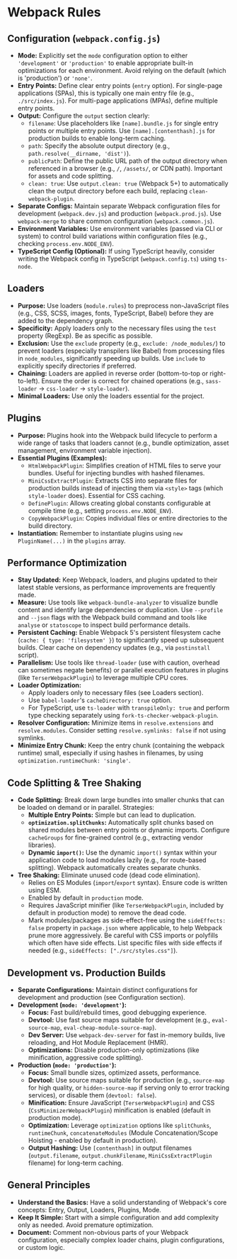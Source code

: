 # Webpack Rules

## Configuration (`webpack.config.js`)

* **Mode:** Explicitly set the `mode` configuration option to either `'development'` or `'production'` to enable appropriate built-in optimizations for each environment. Avoid relying on the default (which is 'production') or `'none'`.
* **Entry Points:** Define clear entry points (`entry` option). For single-page applications (SPAs), this is typically one main entry file (e.g., `./src/index.js`). For multi-page applications (MPAs), define multiple entry points.
* **Output:** Configure the `output` section clearly:
    * `filename`: Use placeholders like `[name].bundle.js` for single entry points or multiple entry points. Use `[name].[contenthash].js` for production builds to enable long-term caching.
    * `path`: Specify the absolute output directory (e.g., `path.resolve(__dirname, 'dist')`).
    * `publicPath`: Define the public URL path of the output directory when referenced in a browser (e.g., `/`, `/assets/`, or CDN path). Important for assets and code splitting.
    * `clean: true`: Use `output.clean: true` (Webpack 5+) to automatically clean the output directory before each build, replacing `clean-webpack-plugin`.
* **Separate Configs:** Maintain separate Webpack configuration files for development (`webpack.dev.js`) and production (`webpack.prod.js`). Use `webpack-merge` to share common configuration (`webpack.common.js`).
* **Environment Variables:** Use environment variables (passed via CLI or system) to control build variations within configuration files (e.g., checking `process.env.NODE_ENV`).
* **TypeScript Config (Optional):** If using TypeScript heavily, consider writing the Webpack config in TypeScript (`webpack.config.ts`) using `ts-node`.

## Loaders

* **Purpose:** Use loaders (`module.rules`) to preprocess non-JavaScript files (e.g., CSS, SCSS, images, fonts, TypeScript, Babel) before they are added to the dependency graph.
* **Specificity:** Apply loaders only to the necessary files using the `test` property (RegExp). Be as specific as possible.
* **Exclusion:** Use the `exclude` property (e.g., `exclude: /node_modules/`) to prevent loaders (especially transpilers like Babel) from processing files in `node_modules`, significantly speeding up builds. Use `include` to explicitly specify directories if preferred.
* **Chaining:** Loaders are applied in reverse order (bottom-to-top or right-to-left). Ensure the order is correct for chained operations (e.g., `sass-loader` -> `css-loader` -> `style-loader`).
* **Minimal Loaders:** Use only the loaders essential for the project.

## Plugins

* **Purpose:** Plugins hook into the Webpack build lifecycle to perform a wide range of tasks that loaders cannot (e.g., bundle optimization, asset management, environment variable injection).
* **Essential Plugins (Examples):**
    * `HtmlWebpackPlugin`: Simplifies creation of HTML files to serve your bundles. Useful for injecting bundles with hashed filenames.
    * `MiniCssExtractPlugin`: Extracts CSS into separate files for production builds instead of injecting them via `<style>` tags (which `style-loader` does). Essential for CSS caching.
    * `DefinePlugin`: Allows creating global constants configurable at compile time (e.g., setting `process.env.NODE_ENV`).
    * `CopyWebpackPlugin`: Copies individual files or entire directories to the build directory.
* **Instantiation:** Remember to instantiate plugins using `new PluginName(...)` in the `plugins` array.

## Performance Optimization

* **Stay Updated:** Keep Webpack, loaders, and plugins updated to their latest stable versions, as performance improvements are frequently made.
* **Measure:** Use tools like `webpack-bundle-analyzer` to visualize bundle content and identify large dependencies or duplication. Use `--profile` and `--json` flags with the Webpack build command and tools like `analyse` or `statoscope` to inspect build performance details.
* **Persistent Caching:** Enable Webpack 5's persistent filesystem cache (`cache: { type: 'filesystem' }`) to significantly speed up subsequent builds. Clear cache on dependency updates (e.g., via `postinstall` script).
* **Parallelism:** Use tools like `thread-loader` (use with caution, overhead can sometimes negate benefits) or parallel execution features in plugins (like `TerserWebpackPlugin`) to leverage multiple CPU cores.
* **Loader Optimization:**
    * Apply loaders only to necessary files (see Loaders section).
    * Use `babel-loader`'s `cacheDirectory: true` option.
    * For TypeScript, use `ts-loader` with `transpileOnly: true` and perform type checking separately using `fork-ts-checker-webpack-plugin`.
* **Resolver Configuration:** Minimize items in `resolve.extensions` and `resolve.modules`. Consider setting `resolve.symlinks: false` if not using symlinks.
* **Minimize Entry Chunk:** Keep the entry chunk (containing the webpack runtime) small, especially if using hashes in filenames, by using `optimization.runtimeChunk: 'single'`.

## Code Splitting & Tree Shaking

* **Code Splitting:** Break down large bundles into smaller chunks that can be loaded on demand or in parallel. Strategies:
    * **Multiple Entry Points:** Simple but can lead to duplication.
    * **`optimization.splitChunks`:** Automatically split chunks based on shared modules between entry points or dynamic imports. Configure `cacheGroups` for fine-grained control (e.g., extracting vendor libraries).
    * **Dynamic `import()`:** Use the dynamic `import()` syntax within your application code to load modules lazily (e.g., for route-based splitting). Webpack automatically creates separate chunks.
* **Tree Shaking:** Eliminate unused code (dead code elimination).
    * Relies on ES Modules (`import`/`export` syntax). Ensure code is written using ESM.
    * Enabled by default in `production` mode.
    * Requires JavaScript minifier (like `TerserWebpackPlugin`, included by default in production mode) to remove the dead code.
    * Mark modules/packages as side-effect-free using the `sideEffects: false` property in `package.json` where applicable, to help Webpack prune more aggressively. Be careful with CSS imports or polyfills which often have side effects. List specific files with side effects if needed (e.g., `sideEffects: ["./src/styles.css"]`).

## Development vs. Production Builds

* **Separate Configurations:** Maintain distinct configurations for development and production (see Configuration section).
* **Development (`mode: 'development'`):**
    * **Focus:** Fast build/rebuild times, good debugging experience.
    * **Devtool:** Use fast source maps suitable for development (e.g., `eval-source-map`, `eval-cheap-module-source-map`).
    * **Dev Server:** Use `webpack-dev-server` for fast in-memory builds, live reloading, and Hot Module Replacement (HMR).
    * **Optimizations:** Disable production-only optimizations (like minification, aggressive code splitting).
* **Production (`mode: 'production'`):**
    * **Focus:** Small bundle sizes, optimized assets, performance.
    * **Devtool:** Use source maps suitable for production (e.g., `source-map` for high quality, or `hidden-source-map` if serving only to error tracking services), or disable them (`devtool: false`).
    * **Minification:** Ensure JavaScript (`TerserWebpackPlugin`) and CSS (`CssMinimizerWebpackPlugin`) minification is enabled (default in production mode).
    * **Optimization:** Leverage `optimization` options like `splitChunks`, `runtimeChunk`, `concatenateModules` (Module Concatenation/Scope Hoisting - enabled by default in production).
    * **Output Hashing:** Use `[contenthash]` in output filenames (`output.filename`, `output.chunkFilename`, `MiniCssExtractPlugin` filename) for long-term caching.

## General Principles

* **Understand the Basics:** Have a solid understanding of Webpack's core concepts: Entry, Output, Loaders, Plugins, Mode.
* **Keep It Simple:** Start with a simple configuration and add complexity only as needed. Avoid premature optimization.
* **Document:** Comment non-obvious parts of your Webpack configuration, especially complex loader chains, plugin configurations, or custom logic.
